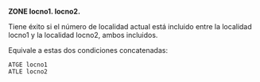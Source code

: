 **ZONE locno1. locno2.**

Tiene éxito si el número de localidad actual está incluido entre la localidad locno1 y la localidad locno2, ambos incluidos.

Equivale a estas dos condiciones concatenadas:

```
ATGE locno1
ATLE locno2
```